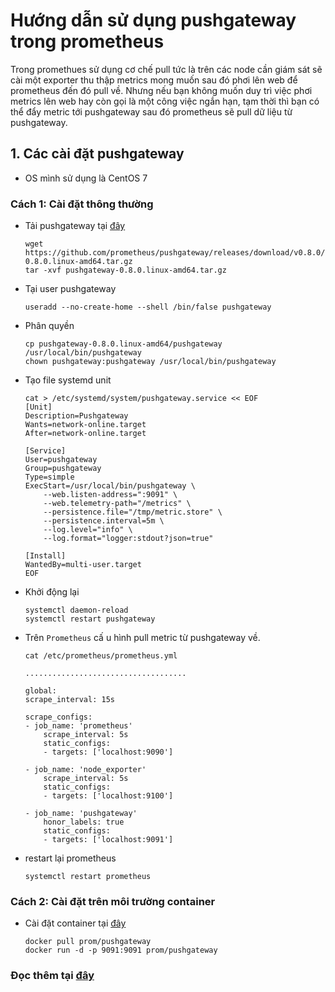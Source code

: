 # Hướng dẫn sử dụng pushgateway trong prometheus 

Trong promethues sử dụng cơ chế pull tức là trên các node cần giám sát sẽ cài một exporter thu thập metrics mong muốn sau đó phơi lên web để prometheus đến đó pull về. Nhưng nếu bạn không muốn duy trì việc phơi metrics lên web hay còn gọi là một công việc ngắn hạn, tạm thời thì bạn có thể đẩy metric tới pushgateway sau đó prometheus sẽ pull dữ liệu từ pushgateway. 

## 1. Các cài đặt pushgateway 

- OS mình sử dụng là CentOS 7

### Cách 1: Cài đặt thông thường 

- Tải pushgateway tại <a href="https://github.com/prometheus/pushgateway/releases">đây</a>

    ```
    wget https://github.com/prometheus/pushgateway/releases/download/v0.8.0/pushgateway-0.8.0.linux-amd64.tar.gz
    tar -xvf pushgateway-0.8.0.linux-amd64.tar.gz
    ```
- Tại user pushgateway 

    ```
    useradd --no-create-home --shell /bin/false pushgateway
    ```

- Phân quyền 

    ```
    cp pushgateway-0.8.0.linux-amd64/pushgateway /usr/local/bin/pushgateway
    chown pushgateway:pushgateway /usr/local/bin/pushgateway
    ```

- Tạo file systemd unit 

    ```
    cat > /etc/systemd/system/pushgateway.service << EOF
    [Unit]
    Description=Pushgateway
    Wants=network-online.target
    After=network-online.target

    [Service]
    User=pushgateway
    Group=pushgateway
    Type=simple
    ExecStart=/usr/local/bin/pushgateway \
        --web.listen-address=":9091" \
        --web.telemetry-path="/metrics" \
        --persistence.file="/tmp/metric.store" \
        --persistence.interval=5m \
        --log.level="info" \
        --log.format="logger:stdout?json=true"

    [Install]
    WantedBy=multi-user.target
    EOF
    ```

- Khởi động lại 

    ```
    systemctl daemon-reload
    systemctl restart pushgateway
    ```

- Trên `Prometheus` cấ u hình pull metric từ pushgateway về. 

    ```
    cat /etc/prometheus/prometheus.yml

    ....................................

    global:
    scrape_interval: 15s

    scrape_configs:
    - job_name: 'prometheus'
        scrape_interval: 5s
        static_configs:
        - targets: ['localhost:9090']

    - job_name: 'node_exporter'
        scrape_interval: 5s
        static_configs:
        - targets: ['localhost:9100']

    - job_name: 'pushgateway'
        honor_labels: true
        static_configs:
        - targets: ['localhost:9091']
    ```

- restart lại prometheus 


    ```
    systemctl restart prometheus
    ```

### Cách 2: Cài đặt trên môi trường container 

- Cài đặt container tại <a href="https://github.com/hocchudong/ghichep-docker/blob/master/docs/docker-coban/docker-thuchanh-caidat.md">đây</a>

    ```
    docker pull prom/pushgateway
    docker run -d -p 9091:9091 prom/pushgateway
    ```

### Đọc thêm tại <a href="https://github.com/prometheus/pushgateway">đây</a>